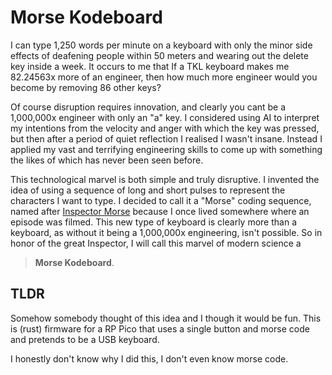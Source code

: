 # Morse Kodeboard

I can type 1,250 words per minute on a keyboard with only the minor side effects
of deafening people within 50 meters and wearing out the delete key inside a week.
It occurs to me that If a TKL keyboard makes me 82.24563x more of an engineer,
then how much more engineer would you become by removing 86 other keys?

Of course disruption requires innovation, and clearly you cant be a 1,000,000x
engineer with only an "a" key. I considered using AI to interpret my intentions
from the velocity and anger with which the key was pressed, but then after a
period of quiet reflection I realised I wasn't insane.  Instead I applied my vast
and terrifying engineering skills to come up with something the likes of which
has never been seen before.

This technological marvel is both simple and truly disruptive. I invented the
idea of using a sequence of long and short pulses to represent the characters I
want to type. I decided to call it a "Morse" coding sequence, named after
[Inspector Morse](https://www.imdb.com/title/tt0092379/) because I once
lived somewhere where an episode was filmed. This new type of keyboard is clearly
more than a keyboard, as without it being a 1,000,000x engineering, isn't possible.
So in honor of the great Inspector, I will call this marvel of modern science a

> **Morse Kodeboard**.

## TLDR

Somehow somebody thought of this idea and I though it would be fun. This is (rust)
firmware for a RP Pico that uses a single button and morse code and pretends to
be a USB keyboard.

I honestly don't know why I did this, I don't even know morse code.
